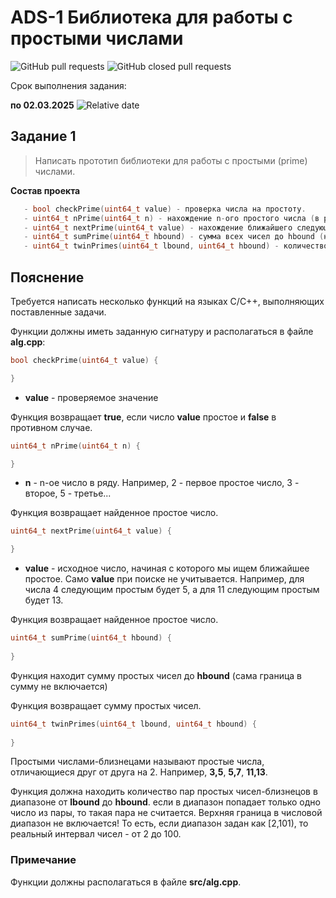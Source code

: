 # ADS-1 Библиотека для работы с простыми числами


![GitHub pull requests](https://img.shields.io/github/issues-pr/NNTU-CS/ADS-1)
![GitHub closed pull requests](https://img.shields.io/github/issues-pr-closed/NNTU-CS/ADS-1)

Срок выполнения задания:

**по 02.03.2025** ![Relative date](https://img.shields.io/date/1740949200) 


## Задание 1

> Написать прототип библиотеки для работы с простыми (prime) числами.

**Состав проекта**

```C++
   - bool checkPrime(uint64_t value) - проверка числа на простоту.
   - uint64_t nPrime(uint64_t n) - нахождение n-ого простого числа (в ряду).
   - uint64_t nextPrime(uint64_t value) - нахождение ближайшего следующего простого числа к value.
   - uint64_t sumPrime(uint64_t hbound) - сумма всех чисел до hbound (не включая его)
   - uint64_t twinPrimes(uint64_t lbound, uint64_t hbound) - количество пар простых чисел-близнецов в диапазоне от lbound до hbound
 ```



## Пояснение

Требуется написать несколько функций на языках С/С++, выполняющих поставленные задачи.

Функции должны иметь заданную сигнатуру и располагаться в файле **alg.cpp**:


```C++
bool checkPrime(uint64_t value) {

}
```

- **value** - проверяемое значение

Функция возвращает **true**, если число **value** простое и **false** в противном случае.


```C++
uint64_t nPrime(uint64_t n) {

}
```

- **n** - n-ое число в ряду. Например, 2 - первое простое число, 3 - второе, 5 - третье... 

Функция возвращает найденное простое число.

```C++
uint64_t nextPrime(uint64_t value) {

}
```

- **value** - исходное число, начиная с которого мы ищем ближайшее простое. Само **value** при поиске не учитывается. Например, для числа 4 следующим простым будет 5, а для 11 следующим простым будет 13.

Функция возвращает найденное простое число.

```C++
uint64_t sumPrime(uint64_t hbound) {
   
}
```

Функция находит сумму простых чисел до **hbound** (сама граница в сумму не включается)

Функция возвращает сумму простых чисел.

```C++
uint64_t twinPrimes(uint64_t lbound, uint64_t hbound) {
  
}
```

Простыми числами-близнецами называют простые числа, отличающиеся друг от друга на 2. Например, **3,5**, **5,7**, **11,13**.

Функция должна находить количество пар простых чисел-близнецов в диапазоне от **lbound** до **hbound**. если в диапазон попадает только одно число из пары, то такая пара не считается. Верхняя граница в числовой диапазон не включается! То есть, если диапазон задан как [2,101), то реальный интервал чисел - от 2 до 100.


### Примечание

Функции должны располагаться в файле **src/alg.cpp**.

